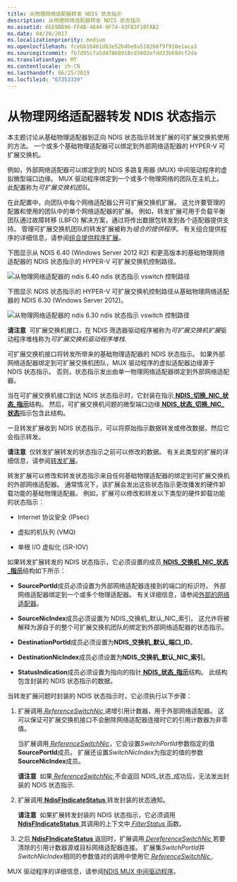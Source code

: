 ```yaml
---
title: 从物理网络适配器转发 NDIS 状态指示
description: 从物理网络适配器转发 NDIS 状态指示
ms.assetid: 6EE9BB96-FFAB-4844-9F74-43FB3F18FAB2
ms.date: 04/20/2017
ms.localizationpriority: medium
ms.openlocfilehash: fcebb16461d63e52b4be8a510266f9f910e1aca3
ms.sourcegitcommit: fb7d95c7a5d47860918cd3602efdd33b69dcf2da
ms.translationtype: MT
ms.contentlocale: zh-CN
ms.lasthandoff: 06/25/2019
ms.locfileid: "67353339"
---
```

# <a name="forwarding-ndis-status-indications-from-physical-network-adapters"></a>从物理网络适配器转发 NDIS 状态指示


本主题讨论从基础物理适配器到正向 NDIS 状态指示转发扩展的可扩展交换机使用的方法。 一个或多个基础物理适配器可以绑定到外部网络适配器的 HYPER-V 可扩展交换机。

例如，外部网络适配器可以绑定到的 NDIS 多路复用器 (MUX) 中间驱动程序的虚拟微型端口边缘。 MUX 驱动程序绑定到一个或多个物理网络的团队在主机上。 此配置称为*可扩展交换机团队*。

在此配置中，向团队中每个网络适配器公开可扩展交换机扩展。 这允许要管理的配置和使用的团队中的单个网络适配器的扩展。 例如，转发扩展可用于负载平衡团队通过故障转移 (LBFO) 解决方案，通过将传出数据包转发到各个适配器提供支持。 管理可扩展交换机团队的转发扩展被称为*组合的提供程序*。 有关组合提供程序的详细信息，请参阅[组合提供程序扩展](teaming-provider-extensions.md)。

下图显示从 NDIS 6.40 (Windows Server 2012 R2) 和更高版本的基础物理网络适配器的 NDIS 状态指示的 HYPER-V 可扩展交换机控制路径。

![从物理网络适配器的 ndis 6.40 ndis 状态指示 vswitch 控制路径](images/vswitch-status-controlpath2-ndis640.png)

下图显示 NDIS 状态指示的 HYPER-V 可扩展交换机控制路径从基础物理网络适配器的 NDIS 6.30 (Windows Server 2012)。

![从物理网络适配器的 ndis 6.30 ndis 状态指示 vswitch 控制路径](images/vswitch-status-controlpath2.png)

**请注意**  可扩展交换机接口，在 NDIS 筛选器驱动程序被称为*可扩展交换机扩展*驱动程序堆栈称为*可扩展交换机驱动程序堆栈*.

 

可扩展交换机接口将转发所带来的基础物理适配器的 NDIS 状态指示。 如果外部网络适配器绑定到可扩展交换机团队，MUX 驱动程序的虚拟适配器边缘源于 NDIS 状态指示。 否则，状态指示发出由单一物理网络适配器绑定到外部网络适配器。

当在可扩展交换机接口到达 NDIS 状态指示时，它封装在指示[ **NDIS\_切换\_NIC\_状态\_指示**](https://docs.microsoft.com/windows-hardware/drivers/ddi/content/ndis/ns-ndis-_ndis_switch_nic_status_indication)结构。 然后，可扩展交换机问题的微型端口边缘[ **NDIS\_状态\_切换\_NIC\_状态**](https://docs.microsoft.com/windows-hardware/drivers/network/ndis-status-switch-nic-status)指示包含此结构。

一旦转发扩展收到 NDIS 状态指示，可以将原始指示数据转发或修改数据，然后它会指示转发。

**请注意**  仅转发扩展转发的状态指示之前可以修改的数据。 有关此类型的扩展的详细信息，请参阅[转发扩展](forwarding-extensions.md)。

 

转发扩展可以修改和转发状态指示来自任何基础物理适配器的绑定到可扩展交换机的外部网络适配器。 通常情况下，该扩展会发出这些状态指示更改播发的硬件卸载功能的基础物理适配器。 例如，扩展可以修改和转发以下类型的硬件卸载功能的状态指示：

-   Internet 协议安全 (IPsec)

-   虚拟的机队列 (VMQ)

-   单根 I/O 虚拟化 (SR-IOV)

如果转发扩展转发的 NDIS 状态指示，它必须设置的成员[ **NDIS\_交换机\_NIC\_状态\_指示**](https://docs.microsoft.com/windows-hardware/drivers/ddi/content/ndis/ns-ndis-_ndis_switch_nic_status_indication)结构如下所示：

-   **SourcePortId**成员必须设置为外部网络适配器连接到的端口的标识符。 外部网络适配器绑定到一个或多个物理适配器。 有关详细信息，请参阅[外部的网络适配器](external-network-adapters.md)。

-   **SourceNicIndex**成员必须设置为 NDIS\_交换机\_默认\_NIC\_索引。 这允许将被解释为源自于的整个可扩展交换机团队的绑定到外部网络适配器的状态指示。

-   **DestinationPortId**成员必须设置为**NDIS\_交换机\_默认\_端口\_ID**。

-   **DestinationNicIndex**成员必须设置为**NDIS\_交换机\_默认\_NIC\_索引**。

-   **StatusIndication**成员必须设置为指向的指针[ **NDIS\_状态\_指示**](https://docs.microsoft.com/windows-hardware/drivers/ddi/content/ndis/ns-ndis-_ndis_status_indication)结构。 此结构包含封装的 NDIS 状态指示的数据。

当转发扩展问题时封装的 NDIS 状态指示时，它必须执行以下步骤：

1.  扩展调用[ *ReferenceSwitchNic* ](https://docs.microsoft.com/windows-hardware/drivers/ddi/content/ndis/nc-ndis-ndis_switch_reference_switch_nic)递增引用计数器，用于外部网络适配器。 这可以保证可扩展交换机接口不会删除网络适配器连接时它的引用计数器为非零值。

    当扩展调用[ *ReferenceSwitchNic*](https://docs.microsoft.com/windows-hardware/drivers/ddi/content/ndis/nc-ndis-ndis_switch_reference_switch_nic)，它会设置*SwitchPortId*参数指定的值**SourcePortId**成员。 扩展还设置*SwitchNicIndex*为指定的值的参数**SourceNicIndex**成员。

    **请注意**  如果[ *ReferenceSwitchNic* ](https://docs.microsoft.com/windows-hardware/drivers/ddi/content/ndis/nc-ndis-ndis_switch_reference_switch_nic)不会返回 NDIS\_状态\_成功后，无法发出封装的 NDIS 状态指示.

     

2.  扩展调用[ **NdisFIndicateStatus** ](https://docs.microsoft.com/windows-hardware/drivers/ddi/content/ndis/nf-ndis-ndisfindicatestatus)转发封装的状态通知。

    **请注意**  如果扩展转发封装的 NDIS 状态指示，它必须调用[ **NdisFIndicateStatus** ](https://docs.microsoft.com/windows-hardware/drivers/ddi/content/ndis/nf-ndis-ndisfindicatestatus)其调用的上下文中[ *FilterStatus* ](https://docs.microsoft.com/windows-hardware/drivers/ddi/content/ndis/nc-ndis-filter_status)函数。

     

3.  之后[ **NdisFIndicateStatus** ](https://docs.microsoft.com/windows-hardware/drivers/ddi/content/ndis/nf-ndis-ndisfindicatestatus)返回时，扩展调用[ *DereferenceSwitchNic* ](https://docs.microsoft.com/windows-hardware/drivers/ddi/content/ndis/nc-ndis-ndis_switch_dereference_switch_nic)若要清除的引用计数器源或目标网络适配器连接。 扩展集*SwitchPortId*并*SwitchNicIndex*相同的参数值对的调用中使用它[ *ReferenceSwitchNic* ](https://docs.microsoft.com/windows-hardware/drivers/ddi/content/ndis/nc-ndis-ndis_switch_reference_switch_nic).

MUX 驱动程序的详细信息，请参阅[NDIS MUX 中间驱动程序](ndis-mux-intermediate-drivers.md)。

 

 






